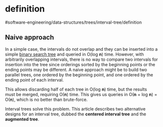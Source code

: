 # definition
#software-engineering/data-structures/trees/interval-tree/definition

## Naive approach

In a simple case, the intervals do not overlap and they can be inserted into a simple  [binary search tree](https://en.wikipedia.org/wiki/Binary_search_tree)  and queried in O(log **n**) time. However, with arbitrarily overlapping intervals, there is no way to compare two intervals for insertion into the tree since orderings sorted by the beginning points or the ending points may be different. A naive approach might be to build two parallel trees, one ordered by the beginning point, and one ordered by the ending point of each interval. 

This allows discarding half of each tree in O(log **n**) time, but the results must be merged, requiring O(**n**) time. This gives us queries in O(**n** + log **n**) = O(**n**), which is no better than brute-force.

Interval trees solve this problem. This article describes two alternative designs for an interval tree, dubbed the **centered interval tree** and the **augmented tree**.